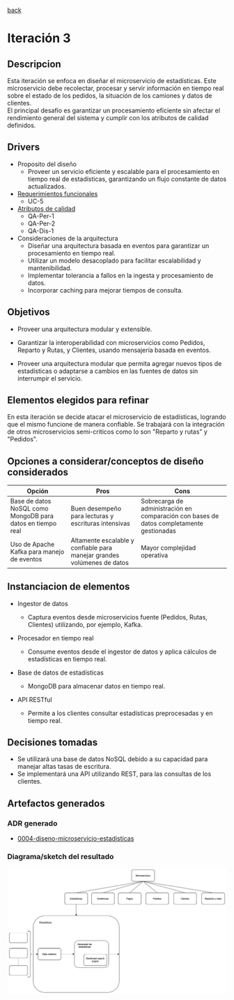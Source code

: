 [back](/docs/add_method/home.md)
# Iteración 3

## Descripcion
Esta iteración se enfoca en diseñar el microservicio de estadísticas. Este microservicio debe recolectar, procesar y servir información en tiempo real sobre el estado de los pedidos, la situación de los camiones y datos de clientes.  
El principal desafío es garantizar un procesamiento eficiente sin afectar el rendimiento general del sistema y cumplir con los atributos de calidad definidos.

## Drivers
- Proposito del diseño
    - Proveer un servicio eficiente y escalable para el procesamiento en tiempo real de estadísticas, garantizando un flujo constante de datos actualizados.
- [Requerimientos funcionales](/docs/requerimientos-funcionales.md)
    - UC-5
- [Atributos de calidad](/docs/atributos-de-calidad.md)
    - QA-Per-1
    - QA-Per-2
    - QA-Dis-1
- Consideraciones de la arquitectura
    - Diseñar una arquitectura basada en eventos para garantizar un procesamiento en tiempo real.
    - Utilizar un modelo desacoplado para facilitar escalabilidad y mantenibilidad.
    - Implementar tolerancia a fallos en la ingesta y procesamiento de datos.
    - Incorporar caching para mejorar tiempos de consulta.

## Objetivos

- Proveer una arquitectura modular y extensible.

- Garantizar la interoperabilidad con microservicios como Pedidos, Reparto y Rutas, y Clientes, usando mensajería basada en eventos.

- Proveer una arquitectura modular que permita agregar nuevos tipos de estadísticas o adaptarse a cambios en las fuentes de datos sin interrumpir el servicio.

## Elementos elegidos para refinar

En esta iteración se decide atacar el microservicio de estadísticas, logrando que el mismo funcione de manera confiable. Se trabajará con la integración de otros microservicios semi-criticos como lo son "Reparto y rutas" y "Pedidos".

## Opciones a considerar/conceptos de diseño considerados
| Opción | Pros | Cons |
|---|---|---|
| Base de datos NoSQL como MongoDB para datos en tiempo real | Buen desempeño para lecturas y escrituras intensivas | Sobrecarga de administración en comparación con bases de datos completamente gestionadas |
|Uso de Apache Kafka para manejo de eventos| Altamente escalable y confiable para manejar grandes volúmenes de datos | Mayor complejidad operativa |

## Instanciacion de elementos
- Ingestor de datos
    - Captura eventos desde microservicios fuente (Pedidos, Rutas, Clientes) utilizando, por ejemplo, Kafka.

- Procesador en tiempo real
    - Consume eventos desde el ingestor de datos y aplica cálculos de estadísticas en tiempo real.

- Base de datos de estadísticas
    - MongoDB para almacenar datos en tiempo real.

- API RESTful
    - Permite a los clientes consultar estadísticas preprocesadas y en tiempo real.

## Decisiones tomadas
- Se utilizará una base de datos NoSQL debido a su capacidad para manejar altas tasas de escritura.
- Se implementará una API utilizando REST, para las consultas de los clientes.

## Artefactos generados

### ADR generado
- [ 0004-diseno-microservicio-estadisticas ](/docs/decisions/0004-diseno-microservicio-estadisticas.md)


### Diagrama/sketch del resultado
![image](/docs/resources/estadisticas.png)
